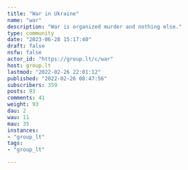```yaml
---
title: "War in Ukraine" 
name: "war"
description: "War is organized murder and nothing else."
type: community
date: "2023-06-28 15:17:40"
draft: false
nsfw: false
actor_id: "https://group.lt/c/war"
host: group.lt
lastmod: "2022-02-26 22:01:12"
published: "2022-02-26 08:47:56"
subscribers: 359
posts: 93
comments: 41
weight: 93
dau: 2
wau: 11
mau: 35
instances:
- "group_lt"
tags: 
- "group_lt"

---
```

